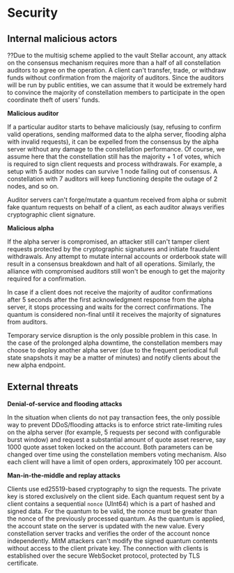 # Security

## Internal malicious actors

??Due to the multisig scheme applied to the vault Stellar account, any attack on the consensus 
mechanism requires more than a half of all constellation auditors to agree on the operation. 
A client can't transfer, trade, or withdraw funds without confirmation from the majority of 
auditors. Since the auditors will be run by public entities, we can assume that it would be 
extremely hard to convince the majority of constellation members to participate in the open 
coordinate theft of users' funds.

**Malicious auditor**

If a particular auditor starts to behave maliciously (say, refusing to confirm valid operations, 
sending malformed data to the alpha server, flooding alpha with invalid requests), it can be 
expelled from the consensus by the alpha server without any damage to the constellation 
performance. Of course, we assume here that the constellation still has the majority + 1 of votes, 
which is required to sign client requests and process withdrawals. 
For example, a setup with 5 auditor nodes can survive 1 node failing out of consensus. 
A constellation with 7 auditors will keep functioning despite the outage of 2 nodes, and so on.

Auditor servers can't forge/mutate a quantum received from alpha or submit fake quantum requests 
on behalf of a client, as each auditor always verifies cryptographic client signature. 

**Malicious alpha**

If the alpha server is compromised, an attacker still can't tamper client requests protected by 
the cryptographic signatures and initiate fraudulent withdrawals. Any attempt to mutate internal 
accounts or orderbook state will result in a consensus breakdown and halt of all operations. 
Similarly, the alliance with compromised auditors still won't be enough to get the majority 
required for a confirmation.

In case if a client does not receive the majority of auditor confirmations after 5 seconds 
after the first acknowledgment response from the alpha server, it stops processing and waits 
for the correct confirmations. The quantum is considered non-final until it receives the majority 
of signatures from auditors.

Temporary service disruption is the only possible problem in this case. In the case of 
the prolonged alpha downtime, the constellation members may choose to deploy another alpha server 
(due to the frequent periodical full state snapshots it may be a matter of minutes) and notify 
clients about the new alpha endpoint.

## External threats

**Denial-of-service and flooding attacks**

In the situation when clients do not pay transaction fees, the only possible way to prevent 
DDoS/flooding attacks is to enforce strict rate-limiting rules on the alpha server 
(for example, 5 requests per second with configurable burst window) and request a substantial 
amount of quote asset reserve, say 1000 quote asset token locked on the account. Both parameters can be changed 
over time using the constellation members voting mechanism. Also each client will have a limit of 
open orders, approximately 100 per account. 

**Man-in-the-middle and replay attacks**

Clients use ed25519-based cryptography to sign the requests. The private key is stored 
exclusively on the client side.  Each quantum request sent by a client contains a sequential 
`nonce` (UInt64) which is a part of hashed and signed data. For the quantum to be valid, 
the nonce must be greater than the nonce of the previously processed quantum. 
As the quantum is applied, the account state on the server is updated with the new value. 
Every constellation server tracks and verifies the order of the account nonce independently. 
MitM attackers can't modify the signed quantum contents without access to the client private key. 
The connection with clients is established over the secure WebSocket protocol, protected by 
TLS certificate.